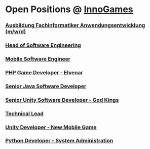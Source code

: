 # Open Positions @ [InnoGames](https://www.innogames.com/career/detail/job?s=github_jobs_repo)

### [Ausbildung Fachinformatiker Anwendungsentwicklung \(m/w/d\)](ausbildung-fachinformatiker-anwendungsentwicklung-m-w-d.md)
### [Head of Software Engineering](head-of-software-engineering.md)
### [Mobile Software Engineer](mobile-software-engineer.md)
### [PHP Game Developer - Elvenar](php-game-developer-elvenar.md)
### [Senior Java Software Developer](senior-java-software-developer.md)
### [Senior Unity Software Developer - God Kings](senior-unity-software-developer-god-kings.md)
### [Technical Lead](technical-lead.md)
### [Unity Developer - New Mobile Game](unity-developer-new-mobile-game.md)
### [Python Developer - System Administration](python-developer-system-administration.md)
